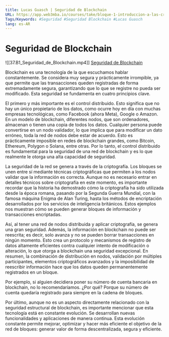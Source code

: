 ```yaml
---
title: Lucas Guasch | Seguridad de Blockchain
URL: https://app.web3mba.io/courses/take/bloque-1-introduccion-a-las-criptomonedas/lessons/39203273-lucas-guasch-seguridad-de-blockchain
Tags/Keywords: #Seguridad #Seguridad Blockchain #Lucas Guasch
lang: es-AR
---
```

# Seguridad de Blockchain
![[37.B1_Seguridad_de_Blockchain.mp4]]
[Seguridad de Blockchain](https://app.web3mba.io/courses/take/bloque-1-introduccion-a-las-criptomonedas/lessons/39203273-lucas-guasch-seguridad-de-blockchain)

Blockchain es una tecnología de la que escuchamos hablar constantemente. Se considera muy segura y prácticamente irrompible, ya que permite que las transacciones queden registradas de forma extremadamente segura, garantizando que lo que se registre no pueda ser modificado. Esta seguridad se fundamenta en cuatro principios clave.

El primero y más importante es el control distribuido. Esto significa que no hay un único propietario de los datos, como ocurre hoy en día con muchas empresas tecnológicas, como Facebook (ahora Meta), Google o Amazon. En un modelo de blockchain, diferentes nodos, que son ordenadores, almacenan o tienen una copia de todos los datos. Cualquier persona puede convertirse en un nodo validador, lo que implica que para modificar un dato erróneo, toda la red de nodos debe estar de acuerdo. Esto es prácticamente imposible en redes de blockchain grandes, como Bitcoin, Ethereum, Polygon o Solana, entre otras. Por lo tanto, el control distribuido es fundamental para la seguridad de una red de blockchain y es lo que realmente le otorga una alta capacidad de seguridad.

La seguridad de la red se genera a través de la criptografía. Los bloques se unen entre sí mediante técnicas criptográficas que permiten a los nodos validar que la información es correcta. Aunque no es necesario entrar en detalles técnicos sobre criptografía en este momento, es importante recordar que la historia ha demostrado cómo la criptografía ha sido utilizada desde la época romana, pasando por la Segunda Guerra Mundial, con la famosa máquina Enigma de Alan Turing, hasta los métodos de encriptación desarrollados por los servicios de inteligencia británicos. Estos ejemplos nos muestran cómo se pueden generar bloques de información y transacciones encriptadas.

Así, al tener una red de nodos distribuida y aplicar criptografía, se genera una gran seguridad. Además, la información en blockchain no puede ser reescrita; es decir, solo avanza y no se pueden borrar transacciones en ningún momento. Esto crea un protocolo y mecanismos de registro de datos altamente eficientes contra cualquier intento de modificación o alteración, lo que otorga a blockchain una seguridad excepcional. En resumen, la combinación de distribución en nodos, validación por múltiples participantes, elementos criptográficos avanzados y la imposibilidad de reescribir información hace que los datos queden permanentemente registrados en un bloque.

Por ejemplo, si alguien decidiera poner su número de cuenta bancaria en blockchain, no lo recomendaríamos. ¿Por qué? Porque su número de cuenta quedaría registrado para siempre en la cadena de bloques.

Por último, aunque no es un aspecto directamente relacionado con la seguridad estructural de blockchain, es importante mencionar que esta tecnología está en constante evolución. Se desarrollan nuevas funcionalidades y aplicaciones de manera continua. Esta evolución constante permite mejorar, optimizar y hacer más eficiente el objetivo de la red de bloques: generar valor de forma descentralizada, segura y eficiente.